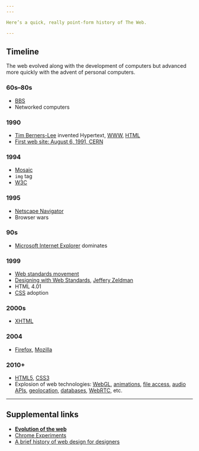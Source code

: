 ```yaml
---
---

Here’s a quick, really point-form history of The Web.

---
```


## Timeline

The web evolved along with the development of computers but advanced more quickly with the advent of personal computers.

### 60s–80s

- [BBS](https://en.wikipedia.org/wiki/Bulletin_board_system)
- Networked computers

### 1990

- [Tim Berners-Lee](http://en.wikipedia.org/wiki/Tim_Berners-Lee) invented Hypertext, [WWW](http://en.wikipedia.org/wiki/World_Wide_Web), [HTML](http://en.wikipedia.org/wiki/HTML)
- [First web site: August 6, 1991, CERN](http://info.cern.ch/hypertext/WWW/TheProject.html)

### 1994

- [Mosaic](https://en.wikipedia.org/wiki/Mosaic_(web_browser))
- `img` tag
- [W3C](http://www.w3.org/)

### 1995

- [Netscape Navigator](https://en.wikipedia.org/wiki/Netscape_Navigator)
- Browser wars

### 90s

- [Microsoft Internet Explorer](https://en.wikipedia.org/wiki/Internet_Explorer) dominates

### 1999

- [Web standards movement](http://www.webstandards.org/)
- [Designing with Web Standards](https://en.wikipedia.org/wiki/Designing_with_Web_Standards), [Jeffery Zeldman](https://en.wikipedia.org/wiki/Jeffrey_Zeldman)
- HTML 4.01
- [CSS](https://en.wikipedia.org/wiki/Cascading_Style_Sheets) adoption

### 2000s

- [XHTML](https://en.wikipedia.org/wiki/XHTML)

### 2004

- [Firefox](https://en.wikipedia.org/wiki/Firefox), [Mozilla](https://en.wikipedia.org/wiki/Mozilla_Foundation)

### 2010+

- [HTML5](https://en.wikipedia.org/wiki/HTML5), [CSS3](https://en.wikipedia.org/wiki/Cascading_Style_Sheets#CSS_3)
- Explosion of web technologies: [WebGL](https://en.wikipedia.org/wiki/WebGL), [animations](https://en.wikipedia.org/wiki/CSS_Animations), [file access](http://dev.w3.org/2009/dap/file-system/pub/FileSystem/), [audio APIs](http://www.w3.org/TR/webaudio/), [geolocation](https://en.wikipedia.org/wiki/W3C_Geolocation_API), [databases](https://en.wikipedia.org/wiki/Indexed_Database_API), [WebRTC](https://en.wikipedia.org/wiki/WebRTC), etc.

---

## Supplemental links

- **[Evolution of the web](http://evolutionofweb.appspot.com/)**
- [Chrome Experiments](http://www.chromeexperiments.com/)
- [A brief history of web design for designers](http://blog.froont.com/brief-history-of-web-design-for-designers/)
